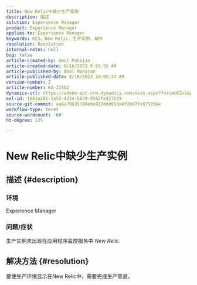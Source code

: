 ```yaml
---
title: New Relic中缺少生产实例
description: 描述
solution: Experience Manager
product: Experience Manager
applies-to: Experience Manager
keywords: KCS、New Relic、生产实例、AEM
resolution: Resolution
internal-notes: null
bug: false
article-created-by: Amol Mahajan
article-created-date: 8/16/2023 9:55:55 AM
article-published-by: Amol Mahajan
article-published-date: 8/16/2023 10:05:33 AM
version-number: 2
article-number: KA-22582
dynamics-url: https://adobe-ent.crm.dynamics.com/main.aspx?forceUCI=1&pagetype=entityrecord&etn=knowledgearticle&id=73509313-1b3c-ee11-bdf4-6045bd006079
exl-id: 1663a28b-1a52-4d2e-bb59-9562fe427629
source-git-commit: aa6a79635380eda913ddd95da0f2b97fc975356e
workflow-type: tm+mt
source-wordcount: '60'
ht-degree: 13%

---
```


# New Relic中缺少生产实例

## 描述 {#description}


### <b>环境</b>

Experience Manager



### <b>问题/症状</b>

生产实例未出现在应用程序监控服务中 *New Relic*.


## 解决方法 {#resolution}


要使生产环境显示在New Relic中，需要完成生产管道。
